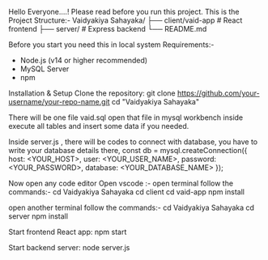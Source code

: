 Hello Everyone....! Please read before you run this project.
This is the Project Structure:- 
Vaidyakiya Sahayaka/
├── client/vaid-app    # React frontend
├── server/            # Express backend
└── README.md

Before you start you need this in local system
Requirements:-
-  Node.js (v14 or higher recommended)
-  MySQL Server
-  npm

Installation & Setup
Clone the repository:
git clone https://github.com/your-username/your-repo-name.git
cd "Vaidyakiya Sahayaka"

There will be one file vaid.sql
open that file in mysql workbench inside execute all tables and insert some data if you needed.

Inside server.js , there will be codes to connect with database, you have to write your database details there,
const db = mysql.createConnection({
    host: <YOUR_HOST>,
    user: <YOUR_USER_NAME>,
    password: <YOUR_PASSWORD>,
    database: <YOUR_DATABASE_NAME>
});

Now open any code editor 
Open vscode :-
open terminal follow the commands:-
cd Vaidyakiya Sahayaka
cd client
cd vaid-app
npm install

open another terminal follow the commands:-
cd Vaidyakiya Sahayaka
cd server
npm install

Start frontend React app:
npm start

Start backend server:
node server.js
